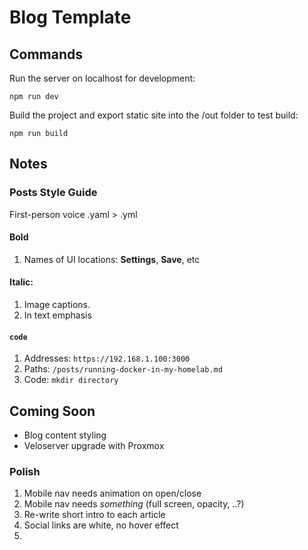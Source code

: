 # Blog Template

## Commands

Run the server on localhost for development:
```
npm run dev
```

Build the project and export static site into the /out folder to test build:
```
npm run build
```

## Notes

### Posts Style Guide

First-person voice
.yaml > .yml

#### Bold 

1. Names of UI locations: **Settings**, **Save**, etc

#### Italic:

1. Image captions.
2. In text emphasis

#### `code`

1. Addresses: `https://192.168.1.100:3000`
2. Paths: `/posts/running-docker-in-my-homelab.md`
3. Code: `mkdir directory`

## Coming Soon

- Blog content styling
- Veloserver upgrade with Proxmox

### Polish

1. Mobile nav needs animation on open/close
2. Mobile nav needs *something* (full screen, opacity, ..?)
3. Re-write short intro to each article
4. Social links are white, no hover effect
5. 
